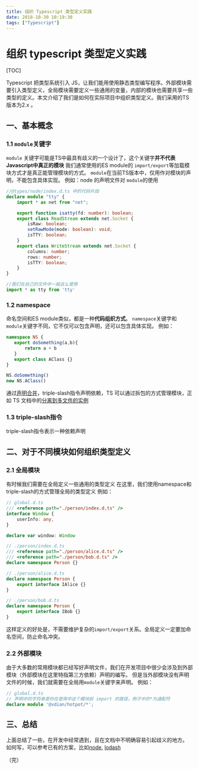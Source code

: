 ```yaml
---
title: 组织 Typescript 类型定义实践
date: 2018-10-30 10:19:30
tags: ["Typescript"]
---
```


# 组织 typescript 类型定义实践

[TOC]

Typescript 把类型系统引入 JS，让我们能用使用静态类型编写程序。外部模块需要引入类型定义，全局模块需要定义一些通用的变量，内部的模块也需要共享一些类型的定义。本文介绍了我们是如何在实际项目中组织类型定义。我们采用的TS版本为2.x 。

## 一、基本概念

### 1.1 `module`关键字

`module` 关键字可能是TS中最具有歧义的一个设计了，这个关键字**并不代表Javascript中真正的模块**
我们通常使用的ES module的 `import/export`等加载模块方式才是真正能管理模块的方式。
`module`在当前TS版本中，仅用作对模块的声明，不能包含具体实现。
例如：node 的声明文件对 `module`的使用
```Typescript
//@types/node/index.d.ts 中的代码片段
declare module "tty" {
    import * as net from "net";

    export function isatty(fd: number): boolean;
    export class ReadStream extends net.Socket {
        isRaw: boolean;
        setRawMode(mode: boolean): void;
        isTTY: boolean;
    }
    export class WriteStream extends net.Socket {
        columns: number;
        rows: number;
        isTTY: boolean;
    }
}

//我们在自己的文件中一般这么使用
import * as tty from 'tty'
```

### 1.2 namespace
命名空间和ES module类似，都是一种**代码组织方式**。
`namespace`关键字和 `module`关键字不同，它不仅可以包含声明，还可以包含具体实现。
例如：
```Typescript
namespace NS {
   export doSomething(a,b){
       return a + b
   }
   export class AClass {}
}

NS.doSomething()
new NS.AClass()
```
通过[声明合并](https://www.tslang.cn/docs/handbook/declaration-merging.html)，triple-slash指令声明依赖，TS 可以通过拆包的方式管理模块，正如 TS 文档中的[分离到多文件的实例](https://www.tslang.cn/docs/handbook/namespaces.html)
### 1.3 triple-slash指令
triple-slash指令表示一种依赖声明
## 二、对于不同模块如何组织类型定义

### 2.1 全局模块
有时候我们需要在全局定义一些通用的类型定义
在这里，我们使用namespace和triple-slash的方式管理全局的类型定义
例如：
```Typescript
// global.d.ts
/// <reference path="./person/index.d.ts" />
interface Window {
    userInfo: any,
}

declare var window: Window

// ./person/index.d.ts
/// <reference path="./person/alice.d.ts" />
/// <reference path="./person/bob.d.ts" />
declare namespace Person {}

// ./person/alice.d.ts
declare namespace Person {
    export interface IAlice {}
}

// ./person/bob.d.ts
declare namespace Person {
    export interface IBob {}
}
```
这样定义的好处是，不需要维护复杂的`import/export`关系。全局定义一定要加命名空间，防止命名冲突。
### 2.2 外部模块
由于大多数的常用模块都已经写好声明文件，我们在开发项目中很少会涉及到外部模块（外部模块在这里特指第三方依赖）声明的编写。
但是当外部模块没有声明文件的时候，我们就需要在全局用`module`关键字来声明。
例如：
```Typescript
// global.d.ts
// 声明中的字符串是你在使用中这个模块前 import 的路径，例子中的*为通配符
declare module '@vdian/hotpot/*';
```

## 三、总结
上面总结了一些，在开发中经常遇到，且在文档中不明确容易引起歧义的地方。
如何写，可以参考已有的方案，比如[node](https://github.com/DefinitelyTyped/DefinitelyTyped/blob/master/types/node/index.d.ts), [lodash](https://github.com/DefinitelyTyped/DefinitelyTyped/tree/master/types/lodash)

（完）
